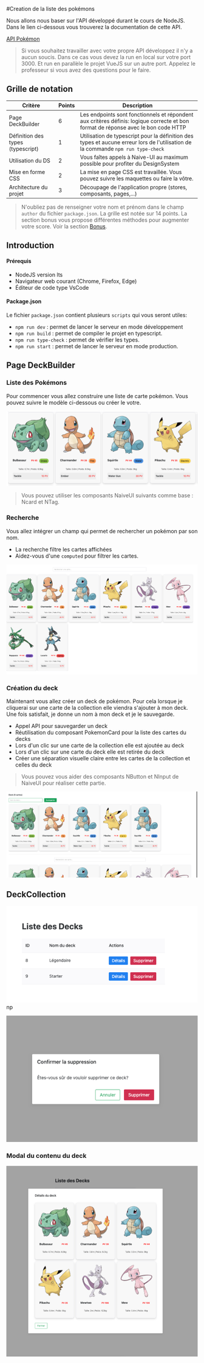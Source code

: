 #Creation de la liste des pokémons

Nous allons nous baser sur l'API développé durant le cours de NodeJS. Dans le lien ci-dessous vous trouverez la
documentation de cette API.

[API Pokémon](https://pokemon-api-seyrinian-production.up.railway.app/api-docs/)

> Si vous souhaitez travailler avec votre propre API développez il n'y a aucun soucis. Dans ce cas vous devez la run en
> local sur votre port 3000. Et run en parallèle le projet VueJS sur un autre port. Appelez le professeur si vous avez
> des
> questions pour le faire.

## Grille de notation

| Critère                           | Points | Description                                                                                                                        |
|-----------------------------------|--------|------------------------------------------------------------------------------------------------------------------------------------|
| Page DeckBuilder                  | 6      | Les endpoints sont fonctionnels et répondent aux critères définis: logique correcte et bon format de réponse avec le bon code HTTP |
| Définition des types (typescript) | 1      | Utilisation de typescript pour la définition des types et aucune erreur lors de l'utilisation de la commande `npm run type-check`  |
| Utilisation du DS                 | 2      | Vous faîtes appels à Naive-UI au maximum possible pour profiter du DesignSystem                                                    
| Mise en forme CSS                 | 2      | La mise en page CSS est travaillée. Vous pouvez suivre les maquettes ou faire la vôtre.                                            |
| Architecture du projet            | 3      | Découpage de l'application propre (stores, composants, pages,...)                                                                  |

> N'oubliez pas de renseigner votre nom et prénom dans le champ `author` du fichier `package.json`.
> La grille est notée sur 14 points. La section bonus vous propose différentes méthodes pour augmenter votre score. Voir
> la section [Bonus](#bonus).

## Introduction

#### Prérequis

- NodeJS version lts
- Navigateur web courant (Chrome, Firefox, Edge)
- Éditeur de code type VsCode

#### Package.json

Le fichier `package.json` contient plusieurs `scripts` qui vous seront utiles:

- `npm run dev` : permet de lancer le serveur en mode développement
- `npm run build` : permet de compiler le projet en typescript.
- `npm run type-check` : permet de vérifier les types.
- `npm run start` : permet de lancer le serveur en mode production.

## Page DeckBuilder

### Liste des Pokémons

Pour commencer vous allez construire une liste de carte pokémon. Vous pouvez suivre le modèle ci-dessous ou créer le
votre.

![img.png](public/images/card-list.png)

> Vous pouvez utiliser les composants NaiveUI suivants comme base : Ncard et NTag.

### Recherche

Vous allez intégrer un champ qui permet de rechercher un pokémon par son nom.

- La recherche filtre les cartes affichées
- Aidez-vous d'une `computed` pour filtrer les cartes.

![img.png](public/images/search.png)

### Création du deck

Maintenant vous allez créer un deck de pokémon. Pour cela lorsque je cliquerai sur une carte de la collection elle
viendra s'ajouter à mon deck. Une fois satisfait, je donne un nom à mon deck et je le sauvegarde.

- Appel API pour sauvegarder un deck
- Réutilisation du composant PokemonCard pour la liste des cartes du decks
- Lors d'un clic sur une carte de la collection elle est ajoutée au deck
- Lors d'un clic sur une carte du deck elle est retirée du deck
- Créer une séparation visuelle claire entre les cartes de la collection et celles du deck

> Vous pouvez vous aider des composants NButton et NInput de NaiveUI pour réaliser cette partie.

![img.png](public/images/deck-builder.png)

## DeckCollection

![img.png](public/images/deck-table.png)np

![img.png](public/images/delete-deck.png)

### Modal du contenu du deck

![img.png](public/images/modal-deck-content.png)